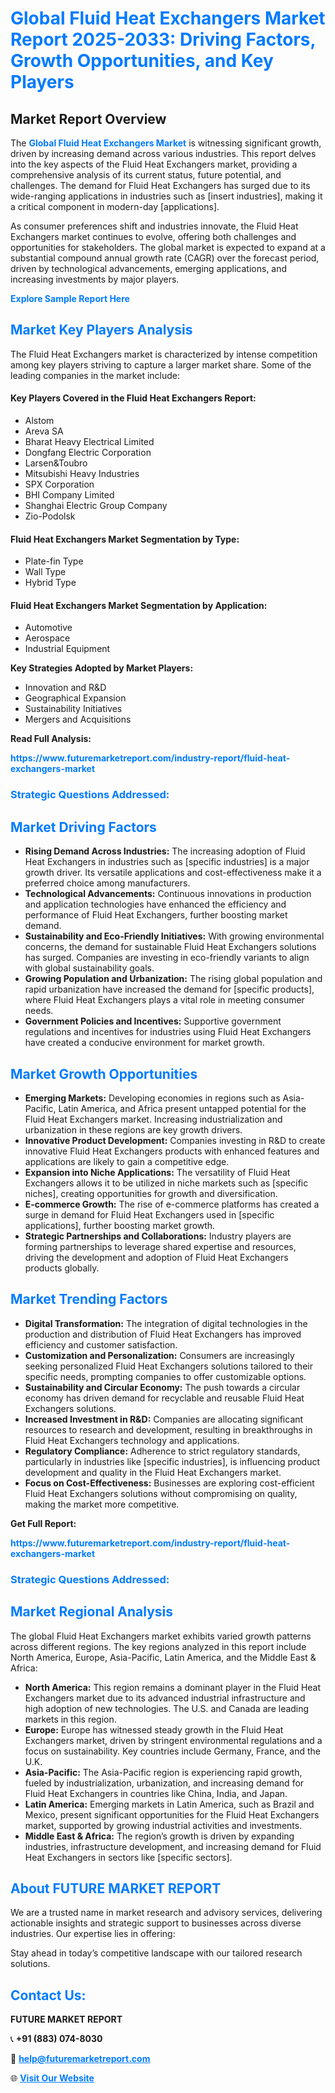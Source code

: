 <h1 style="color: #007BFF;">Global Fluid Heat Exchangers Market Report 2025-2033: Driving Factors, Growth Opportunities, and Key Players</h1>

<section id="overview">
<h2>Market Report Overview</h2>
<p>The <a href="https://www.futuremarketreport.com/industry-report/fluid-heat-exchangers-market" style="color: #007BFF; text-decoration: none;"><strong>Global Fluid Heat Exchangers Market</strong></a> is witnessing significant growth, driven by increasing demand across various industries. This report delves into the key aspects of the Fluid Heat Exchangers market, providing a comprehensive analysis of its current status, future potential, and challenges. The demand for Fluid Heat Exchangers has surged due to its wide-ranging applications in industries such as [insert industries], making it a critical component in modern-day [applications].</p>
<p>As consumer preferences shift and industries innovate, the Fluid Heat Exchangers market continues to evolve, offering both challenges and opportunities for stakeholders. The global market is expected to expand at a substantial compound annual growth rate (CAGR) over the forecast period, driven by technological advancements, emerging applications, and increasing investments by major players.</p>
</section>

<section id="overview">
<p><a href="https://www.futuremarketreport.com/request-sample/reportId=33524" style="color: #007BFF; text-decoration: none;"><strong>Explore Sample Report Here</strong></a></p>
</section>

<section id="key-players">
<h2 style="color: #007BFF;">Market Key Players Analysis</h2>
<p>The Fluid Heat Exchangers market is characterized by intense competition among key players striving to capture a larger market share. Some of the leading companies in the market include:</p>
<h4>Key Players Covered in the Fluid Heat Exchangers Report:</h4>
<ul><li>Alstom</li><li>Areva SA</li><li>Bharat Heavy Electrical Limited</li><li>Dongfang Electric Corporation</li><li>Larsen&amp;Toubro</li><li>Mitsubishi Heavy Industries</li><li>SPX Corporation</li><li>BHI Company Limited</li><li>Shanghai Electric Group Company</li><li>Zio-Podolsk</li></ul>
<h4>Fluid Heat Exchangers Market Segmentation by Type:</h4>
<ul><li>Plate-fin Type</li><li>Wall Type</li><li>Hybrid Type</li></ul>

<h4>Fluid Heat Exchangers Market Segmentation by Application:</h4>
<ul><li>Automotive</li><li>Aerospace</li><li>Industrial Equipment</li></ul>
<p><strong>Key Strategies Adopted by Market Players:</strong></p>
<ul>
<li>Innovation and R&D</li>
<li>Geographical Expansion</li>
<li>Sustainability Initiatives</li>
<li>Mergers and Acquisitions</li>
</ul>
</section>

<section>
<p><strong>Read Full Analysis: </strong></p><a href="https://www.futuremarketreport.com/industry-report/fluid-heat-exchangers-market" style="color: #007BFF; text-decoration: none;"><strong>https://www.futuremarketreport.com/industry-report/fluid-heat-exchangers-market</strong></a>
<h3 style="color: #007BFF;">Strategic Questions Addressed:</h3>
</section>

<section id="driving-factors">
<h2 style="color: #007BFF;">Market Driving Factors</h2>
<ul>
<li><strong>Rising Demand Across Industries:</strong> The increasing adoption of Fluid Heat Exchangers in industries such as [specific industries] is a major growth driver. Its versatile applications and cost-effectiveness make it a preferred choice among manufacturers.</li>
<li><strong>Technological Advancements:</strong> Continuous innovations in production and application technologies have enhanced the efficiency and performance of Fluid Heat Exchangers, further boosting market demand.</li>
<li><strong>Sustainability and Eco-Friendly Initiatives:</strong> With growing environmental concerns, the demand for sustainable Fluid Heat Exchangers solutions has surged. Companies are investing in eco-friendly variants to align with global sustainability goals.</li>
<li><strong>Growing Population and Urbanization:</strong> The rising global population and rapid urbanization have increased the demand for [specific products], where Fluid Heat Exchangers plays a vital role in meeting consumer needs.</li>
<li><strong>Government Policies and Incentives:</strong> Supportive government regulations and incentives for industries using Fluid Heat Exchangers have created a conducive environment for market growth.</li>
</ul>
</section>

<section id="growth-opportunities">
<h2 style="color: #007BFF;">Market Growth Opportunities</h2>
<ul>
<li><strong>Emerging Markets:</strong> Developing economies in regions such as Asia-Pacific, Latin America, and Africa present untapped potential for the Fluid Heat Exchangers market. Increasing industrialization and urbanization in these regions are key growth drivers.</li>
<li><strong>Innovative Product Development:</strong> Companies investing in R&D to create innovative Fluid Heat Exchangers products with enhanced features and applications are likely to gain a competitive edge.</li>
<li><strong>Expansion into Niche Applications:</strong> The versatility of Fluid Heat Exchangers allows it to be utilized in niche markets such as [specific niches], creating opportunities for growth and diversification.</li>
<li><strong>E-commerce Growth:</strong> The rise of e-commerce platforms has created a surge in demand for Fluid Heat Exchangers used in [specific applications], further boosting market growth.</li>
<li><strong>Strategic Partnerships and Collaborations:</strong> Industry players are forming partnerships to leverage shared expertise and resources, driving the development and adoption of Fluid Heat Exchangers products globally.</li>
</ul>
</section>

<section id="trending-factors">
<h2 style="color: #007BFF;">Market Trending Factors</h2>
<ul>
<li><strong>Digital Transformation:</strong> The integration of digital technologies in the production and distribution of Fluid Heat Exchangers has improved efficiency and customer satisfaction.</li>
<li><strong>Customization and Personalization:</strong> Consumers are increasingly seeking personalized Fluid Heat Exchangers solutions tailored to their specific needs, prompting companies to offer customizable options.</li>
<li><strong>Sustainability and Circular Economy:</strong> The push towards a circular economy has driven demand for recyclable and reusable Fluid Heat Exchangers solutions.</li>
<li><strong>Increased Investment in R&D:</strong> Companies are allocating significant resources to research and development, resulting in breakthroughs in Fluid Heat Exchangers technology and applications.</li>
<li><strong>Regulatory Compliance:</strong> Adherence to strict regulatory standards, particularly in industries like [specific industries], is influencing product development and quality in the Fluid Heat Exchangers market.</li>
<li><strong>Focus on Cost-Effectiveness:</strong> Businesses are exploring cost-efficient Fluid Heat Exchangers solutions without compromising on quality, making the market more competitive.</li>
</ul>
</section>

<section>
<p><strong>Get Full Report: </strong></p><a href="https://www.futuremarketreport.com/industry-report/fluid-heat-exchangers-market" style="color: #007BFF; text-decoration: none;"><strong>https://www.futuremarketreport.com/industry-report/fluid-heat-exchangers-market</strong></a>
<h3 style="color: #007BFF;">Strategic Questions Addressed:</h3>
</section>


<section id="regional-analysis">
<h2 style="color: #007BFF;">Market Regional Analysis</h2>
<p>The global Fluid Heat Exchangers market exhibits varied growth patterns across different regions. The key regions analyzed in this report include North America, Europe, Asia-Pacific, Latin America, and the Middle East & Africa:</p>
<ul>
<li><strong>North America:</strong> This region remains a dominant player in the Fluid Heat Exchangers market due to its advanced industrial infrastructure and high adoption of new technologies. The U.S. and Canada are leading markets in this region.</li>
<li><strong>Europe:</strong> Europe has witnessed steady growth in the Fluid Heat Exchangers market, driven by stringent environmental regulations and a focus on sustainability. Key countries include Germany, France, and the U.K.</li>
<li><strong>Asia-Pacific:</strong> The Asia-Pacific region is experiencing rapid growth, fueled by industrialization, urbanization, and increasing demand for Fluid Heat Exchangers in countries like China, India, and Japan.</li>
<li><strong>Latin America:</strong> Emerging markets in Latin America, such as Brazil and Mexico, present significant opportunities for the Fluid Heat Exchangers market, supported by growing industrial activities and investments.</li>
<li><strong>Middle East & Africa:</strong> The region’s growth is driven by expanding industries, infrastructure development, and increasing demand for Fluid Heat Exchangers in sectors like [specific sectors].</li>
</ul>
</section>

<footer>
<h2 style="color: #007BFF;">About FUTURE MARKET REPORT</h2>
<p>We are a trusted name in market research and advisory services, delivering actionable insights and strategic support to businesses across diverse industries. Our expertise lies in offering:</p>

<p>Stay ahead in today’s competitive landscape with our tailored research solutions.</p>

<h2 style="color: #007BFF;">Contact Us:</h2>
<p><strong>FUTURE MARKET REPORT</strong></p>
<p>📞 <strong>+91 (883) 074-8030</strong></p>
<p>📧 <strong><a href="mailto:help@futuremarketreport.com" style="color: #007BFF;">help@futuremarketreport.com</a></strong></p>
<p>🌐 <strong><a href="https://www.futuremarketreport.com/" style="color: #007BFF;">Visit Our Website</a></strong></p>
</footer>